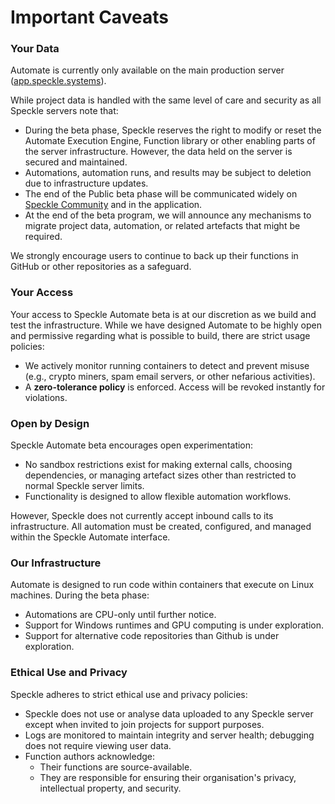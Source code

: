 # Important Caveats

### Your Data

Automate is currently only available on the main production server ([app.speckle.systems](https://app.speckle.systems)). 

While project data is handled with the same level of care and security as all Speckle servers note that:
- During the beta phase, Speckle reserves the right to modify or reset the Automate Execution Engine, Function library or other enabling parts of the server infrastructure. However, the data held on the server is secured and maintained.
- Automations, automation runs, and results may be subject to deletion due to infrastructure updates.
- The end of the Public beta phase will be communicated widely on [Speckle Community](https://speckle.community) and in the application.
- At the end of the beta program, we will announce any mechanisms to migrate project data, automation, or related artefacts that might be required.  

We strongly encourage users to continue to back up their functions in GitHub or other repositories as a safeguard.

### Your Access

Your access to Speckle Automate beta is at our discretion as we build and test the infrastructure. While we have designed Automate to be highly open and permissive regarding what is possible to build, there are strict usage policies:
- We actively monitor running containers to detect and prevent misuse (e.g., crypto miners, spam email servers, or other nefarious activities).  
- A **zero-tolerance policy** is enforced. Access will be revoked instantly for violations.  

### Open by Design

Speckle Automate beta encourages open experimentation:
- No sandbox restrictions exist for making external calls, choosing dependencies, or managing artefact sizes other than restricted to normal Speckle server limits.
- Functionality is designed to allow flexible automation workflows.  

However, Speckle does not currently accept inbound calls to its infrastructure. All automation must be created, configured, and managed within the Speckle Automate interface.

### Our Infrastructure

Automate is designed to run code within containers that execute on Linux machines. During the beta phase:
- Automations are CPU-only until further notice.  
- Support for Windows runtimes and GPU computing is under exploration.
- Support for alternative code repositories than Github is under exploration.

### Ethical Use and Privacy

Speckle adheres to strict ethical use and privacy policies:
- Speckle does not use or analyse data uploaded to any Speckle server except when invited to join projects for support purposes.  
- Logs are monitored to maintain integrity and server health; debugging does not require viewing user data.  
- Function authors acknowledge:
  - Their functions are source-available.  
  - They are responsible for ensuring their organisation's privacy, intellectual property, and security.  
